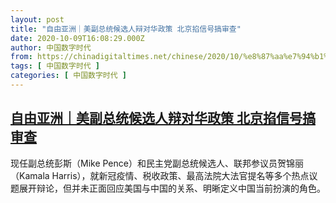 ```yaml
---
layout: post
title: "自由亚洲｜美副总统候选人辩对华政策 北京掐信号搞审查"
date: 2020-10-09T16:08:29.000Z
author: 中国数字时代
from: https://chinadigitaltimes.net/chinese/2020/10/%e8%87%aa%e7%94%b1%e4%ba%9a%e6%b4%b2%ef%bd%9c%e7%be%8e%e5%89%af%e6%80%bb%e7%bb%9f%e5%80%99%e9%80%89%e4%ba%ba%e8%be%a9%e5%af%b9%e5%8d%8e%e6%94%bf%e7%ad%96-%e5%8c%97%e4%ba%ac%e6%8e%90%e4%bf%a1%e5%8f%b7/
tags: [ 中国数字时代 ]
categories: [ 中国数字时代 ]
---
```

<!--1602259709000-->
[自由亚洲｜美副总统候选人辩对华政策 北京掐信号搞审查](https://chinadigitaltimes.net/chinese/2020/10/%e8%87%aa%e7%94%b1%e4%ba%9a%e6%b4%b2%ef%bd%9c%e7%be%8e%e5%89%af%e6%80%bb%e7%bb%9f%e5%80%99%e9%80%89%e4%ba%ba%e8%be%a9%e5%af%b9%e5%8d%8e%e6%94%bf%e7%ad%96-%e5%8c%97%e4%ba%ac%e6%8e%90%e4%bf%a1%e5%8f%b7/)
------

<div>
现任副总统彭斯（Mike Pence）和民主党副总统候选人、联邦参议员贺锦丽（Kamala Harris），就新冠疫情、税收政策、最高法院大法官提名等多个热点议题展开辩论，但并未正面回应美国与中国的关系、明晰定义中国当前扮演的角色。
</div>
